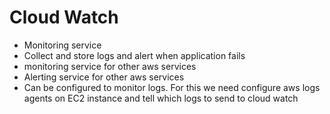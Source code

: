 # Cloud Watch
* Monitoring service
* Collect and store logs and alert when application fails
* monitoring service for other aws services
* Alerting service for other aws services
* Can be configured to monitor logs. For this we need configure aws logs agents on EC2 instance and tell which logs to send to cloud watch